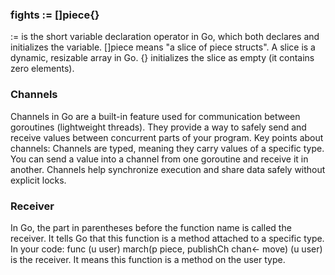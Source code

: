 ### fights := []piece{}
:= is the short variable declaration operator in Go, which both declares and initializes the variable.
[]piece means "a slice of piece structs". A slice is a dynamic, resizable array in Go.
{} initializes the slice as empty (it contains zero elements).
### Channels
Channels in Go are a built-in feature used for communication between goroutines (lightweight threads). They provide a way to safely send and receive values between concurrent parts of your program.
Key points about channels:
Channels are typed, meaning they carry values of a specific type.
You can send a value into a channel from one goroutine and receive it in another.
Channels help synchronize execution and share data safely without explicit locks.
### Receiver
In Go, the part in parentheses before the function name is called the receiver. It tells Go that this function is a method attached to a specific type.
In your code:
func (u user) march(p piece, publishCh chan<- move) 
(u user) is the receiver. It means this function is a method on the user type.
